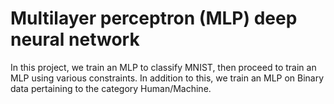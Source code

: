 # Multilayer perceptron (MLP) deep neural network
In this project, we train an MLP to classify MNIST, then proceed to train an MLP using various constraints. In addition to this, we train an MLP on Binary data pertaining to the category Human/Machine.
